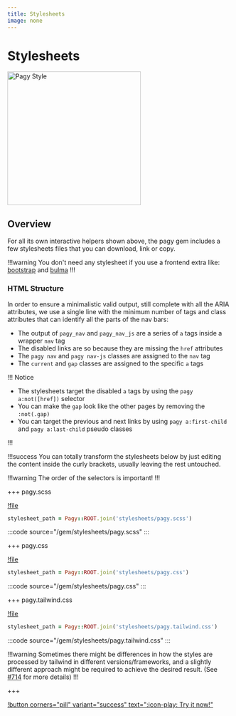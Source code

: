 ```yaml
---
title: Stylesheets
image: none
---
```


# Stylesheets

<img src="/pagy/docs/assets/images/pagy-style.png" width="300" title="Pagy Style">

## Overview

For all its own interactive helpers shown above, the pagy gem includes a few stylesheets files that you can download, link or
copy.

!!!warning
You don't need any stylesheet if you use a frontend extra like: 
[bootstrap](/docs/extras/bootstrap) and [bulma](/docs/extras/bulma)
!!!

### HTML Structure

In order to ensure a minimalistic valid output, still complete with all the ARIA attributes, we use a single line with the minimum
number of tags and class attributes that can identify all the parts of the nav bars:

- The output of `pagy_nav` and `pagy_nav_js` are a series of `a` tags inside a wrapper `nav` tag
- The disabled links are so because they are missing the `href` attributes
- The `pagy nav` and `pagy nav-js` classes are assigned to the `nav` tag
- The `current` and `gap` classes are assigned to the specific `a` tags

!!! Notice

- The stylesheets target the disabled `a` tags by using the `pagy a:not([href])` selector
- You can make the `gap` look like the other pages by removing the `:not(.gap)`
- You can target the previous and next links by using `pagy a:first-child` and `pagy a:last-child` pseudo classes

!!!

!!!success 
You can totally transform the stylesheets below by just editing the content inside the curly brackets, usually leaving
the rest untouched.

!!!warning The order of the selectors is important!
!!!

+++ pagy.scss

[!file](/gem/stylesheets/pagy.scss)

```ruby 
stylesheet_path = Pagy::ROOT.join('stylesheets/pagy.scss')
```

:::code source="/gem/stylesheets/pagy.scss" :::

+++ pagy.css

[!file](/gem/stylesheets/pagy.css)

```ruby 
stylesheet_path = Pagy::ROOT.join('stylesheets/pagy.css')
```

:::code source="/gem/stylesheets/pagy.css" :::

+++ pagy.tailwind.css

[!file](/gem/stylesheets/pagy.tailwind.css)

```ruby 
stylesheet_path = Pagy::ROOT.join('stylesheets/pagy.tailwind.css')
```

:::code source="/gem/stylesheets/pagy.tailwind.css" :::

!!!warning
Sometimes there might be differences in how the styles are processed by tailwind in different versions/frameworks, and a slightly different approach might be required to achieve the desired result. (See [#714](https://github.com/ddnexus/pagy/discussions/714) for more details)
!!!

+++

[!button corners="pill" variant="success" text=":icon-play: Try it now!"](/playground.md#3-demo-app)
